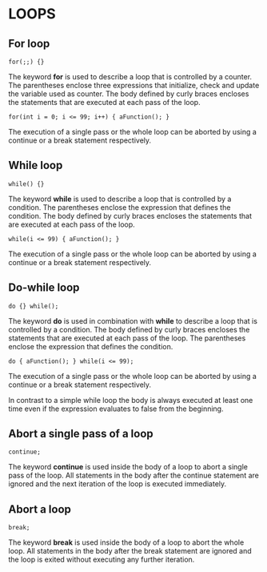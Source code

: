 

# LOOPS



## For loop

    for(;;) {}

The keyword **for** is used to describe a loop that is controlled by a counter. The parentheses enclose three expressions that initialize, check and update the variable used as counter. The body defined by curly braces encloses the statements that are executed at each pass of the loop.

    for(int i = 0; i <= 99; i++) { aFunction(); }

The execution of a single pass or the whole loop can be aborted by using a continue or a break statement respectively.



## While loop

    while() {}

The keyword **while** is used to describe a loop that is controlled by a condition. The parentheses enclose the expression that defines the condition. The body defined by curly braces encloses the statements that are executed at each pass of the loop.

    while(i <= 99) { aFunction(); }

The execution of a single pass or the whole loop can be aborted by using a continue or a break statement respectively.



## Do-while loop

    do {} while();

The keyword **do** is used in combination with **while** to describe a loop that is controlled by a condition. The body defined by curly braces encloses the statements that are executed at each pass of the loop. The parentheses enclose the expression that defines the condition.

    do { aFunction(); } while(i <= 99);

The execution of a single pass or the whole loop can be aborted by using a continue or a break statement respectively.

In contrast to a simple while loop the body is always executed at least one time even if the expression evaluates to false from the beginning.



## Abort a single pass of a loop

    continue;

The keyword **continue** is used inside the body of a loop to abort a single pass of the loop. All statements in the body after the continue statement are ignored and the next iteration of the loop is executed immediately.



## Abort a loop

    break;

The keyword **break** is used inside the body of a loop to abort the whole loop. All statements in the body after the break statement are ignored and the loop is exited without executing any further iteration.
